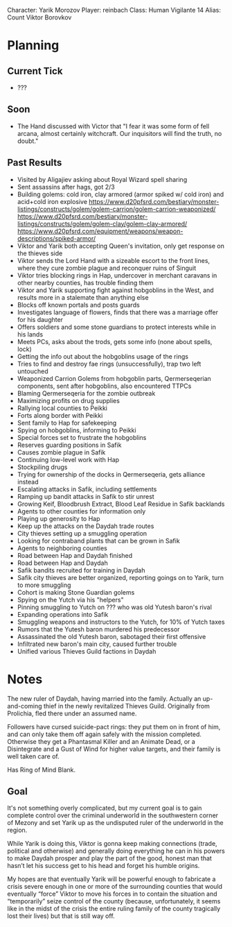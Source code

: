 Character: Yarik Morozov
Player: reinbach
Class: Human Vigilante 14
Alias: Count Viktor Borovkov

# Planning
## Current Tick
- ???
## Soon
- The Hand discussed with Victor that "I fear it was some form of fell arcana, almost certainly witchcraft. Our inquisitors will find the truth, no doubt."
## Past Results
- Visited by Aligajiev asking about Royal Wizard spell sharing
- Sent assassins after hags, got 2/3
- Building golems: cold iron, clay armored (armor spiked w/ cold iron) and acid+cold iron explosive
  https://www.d20pfsrd.com/bestiary/monster-listings/constructs/golem/golem-carrion/golem-carrion-weaponized/
  https://www.d20pfsrd.com/bestiary/monster-listings/constructs/golem/golem-clay/golem-clay-armored/
  https://www.d20pfsrd.com/equipment/weapons/weapon-descriptions/spiked-armor/
- Viktor and Yarik both accepting Queen's invitation, only get response on the thieves side
- Viktor sends the Lord Hand with a sizeable escort to the front lines, where they cure zombie plague and reconquer ruins of Singuit
- Viktor tries blocking rings in Hap, undercover in merchant caravans in other nearby counties, has trouble finding them
- Viktor and Yarik supporting fight against hobgoblins in the West, and results more in a stalemate than anything else
- Blocks off known portals and posts guards
- Investigates language of flowers, finds that there was a marriage offer for his daughter
- Offers soldiers and some stone guardians to protect interests while in his lands
- Meets PCs, asks about the trods, gets some info (none about spells, lock)
- Getting the info out about the hobgoblins usage of the rings
- Tries to find and destroy fae rings (unsuccessfully), trap two left untouched
- Weaponized Carrion Golems from hobgoblin parts, Qermerseqerian components, sent after hobgoblins, also encountered TTPCs
- Blaming Qermerseqeria for the zombie outbreak
- Maximizing profits on drug supplies
- Rallying local counties to Peikki
- Forts along border with Peikki
- Sent family to Hap for safekeeping
- Spying on hobgoblins, informing to Peikki
- Special forces set to frustrate the hobgoblins
- Reserves guarding positions in Safik
- Causes zombie plague in Safik
- Continuing low-level work with Hap
- Stockpiling drugs
- Trying for ownership of the docks in Qermerseqeria, gets alliance instead
- Escalating attacks in Safik, including settlements
- Ramping up bandit attacks in Safik to stir unrest
- Growing Keif, Bloodbrush Extract, Blood Leaf Residue in Safik backlands
- Agents to other counties for information only
- Playing up generosity to Hap
- Keep up the attacks on the Daydah trade routes
- City thieves setting up a smuggling operation
- Looking for contraband plants that can be grown in Safik
- Agents to neighboring counties
- Road between Hap and Daydah finished
- Road between Hap and Daydah
- Safik bandits recruited for training in Daydah
- Safik city thieves are better organized, reporting goings on to Yarik, turn to more smuggling
- Cohort is making Stone Guardian golems
- Spying on the Yutch via his "helpers"
- Pinning smuggling to Yutch on ??? who was old Yutesh baron's rival
- Expanding operations into Safik
- Smuggling weapons and instructors to the Yutch, for 10% of Yutch taxes
- Rumors that the Yutesh baron murdered his predecessor
- Assassinated the old Yutesh baron, sabotaged their first offensive
- Infiltrated new baron's main city, caused further trouble
- Unified various Thieves Guild factions in Daydah

# Notes
The new ruler of Daydah, having married into the family. Actually an up-and-coming thief in the newly revitalized Thieves Guild. Originally from Prolichia, fled there under an assumed name.

Followers have cursed suicide-pact rings: they put them on in front of him, and can only take them off again safely with the mission completed. Otherwise they get a Phantasmal Killer and an Animate Dead, or a Disintegrate and a Gust of Wind for higher value targets, and their family is well taken care of.

Has Ring of Mind Blank.

## Goal
It's not something overly complicated, but my current goal is to gain complete control over the criminal underworld in the southwestern corner of Mezony and set Yarik up as the undisputed ruler of the underworld in the region.

While Yarik is doing this, Viktor is gonna keep making connections (trade, political and otherwise) and generally doing everything he can in his powers to make Daydah prosper and play the part of the good, honest man that hasn’t let his success get to his head and forget his humble origins.

My hopes are that eventually Yarik will be powerful enough to fabricate a crisis severe enough in one or more of the surrounding counties that would eventually “force” Viktor to move his forces in to contain the situation and “temporarily” seize control of the county (because, unfortunately, it seems like in the midst of the crisis the entire ruling family of the county tragically lost their lives) but that is still way off.

